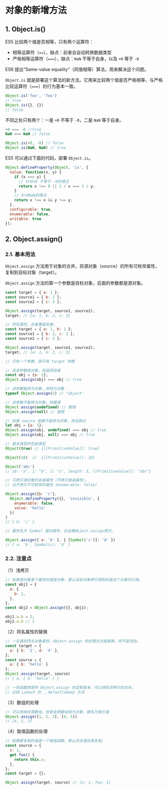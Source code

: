 # 对象的新增方法

## 1. Object.is()

ES5 比较两个值是否相等，只有两个运算符：

* 相等运算符（`==`），缺点：前者会自动转换数据类型
* 严格相等运算符（`===`），缺点：`NaN` 不等于自身，以及 `+0` 等于 `-0`

ES6 提出“Same-value equality”（同值相等）算法，用来解决这个问题。

`Object.is` 就是部署这个算法的新方法。它用来比较两个值是否严格相等，与严格比较运算符（`===`）的行为基本一致。

```javascript
Object.is('foo', 'foo')
// true
Object.is({}, {})
// false
```

不同之处只有两个：一是 `+0` 不等于 `-0`，二是 `NaN` 等于自身。

```javascript
+0 === -0 //true
NaN === NaN // false

Object.is(+0, -0) // false
Object.is(NaN, NaN) // true
```

ES5 可以通过下面的代码，部署 `Object.is`。

```javascript
Object.defineProperty(Object, 'is', {
  value: function(x, y) {
    if (x === y) {
      // 针对+0 不等于 -0的情况
      return x !== 0 || 1 / x === 1 / y;
    }
    // 针对NaN的情况
    return x !== x && y !== y;
  },
  configurable: true,
  enumerable: false,
  writable: true
});
```

## 2. Object.assign()

### 2.1. 基本用法

`Object.assign` 方法用于对象的合并，将源对象（source）的所有可枚举属性，复制到目标对象（target）。

`Object.assign` 方法的第一个参数是目标对象，后面的参数都是源对象。

```javascript
const target = { a: 1 };
const source1 = { b: 2 };
const source2 = { c: 3 };

Object.assign(target, source1, source2);
target; // {a: 1, b: 2, c: 3}
```

```javascript
// 同名属性，后者覆盖前者。
const target = { a: 1, b: 1 };
const source1 = { b: 2, c: 2 };
const source2 = { c: 3 };

Object.assign(target, source1, source2);
target; // {a: 1, b: 2, c: 3}
```

```javascript
// 只有一个参数，即只有 target 参数

// 且该参数是对象，则返回自身
const obj = {a: 1};
Object.assign(obj) === obj // true

// 该参数能转为对象，则转为对象
typeof Object.assign(2) // "object"

// 该参数不能转为对象，则报错
Object.assign(undefined) // 报错
Object.assign(null) // 报错
```

```javascript
// 如果 source 参数不能转为对象，则会跳过
let obj = {a: 1};
Object.assign(obj, undefined) === obj // true
Object.assign(obj, null) === obj // true
```

```javascript
// 基本类型的包装类型
Object(true) // {[[PrimitiveValue]]: true}

Object(10)  //  {[[PrimitiveValue]]: 10}

Object('abc')
// {0: "a", 1: "b", 2: "c", length: 3, [[PrimitiveValue]]: "abc"}
```

```javascript
// 只拷贝源对象的自身属性（不拷贝继承属性），
// 也不拷贝不可枚举的属性（enumerable: false）

Object.assign({b: 'c'},
  Object.defineProperty({}, 'invisible', {
    enumerable: false,
    value: 'hello'
  })
)
// { b: 'c' }
```

```javascript
// 属性名为 Symbol 值的属性，也会被Object.assign拷贝。

Object.assign({ a: 'b' }, { [Symbol('c')]: 'd' })
// { a: 'b', Symbol(c): 'd' }
```

### 2.2. 注意点

（1）浅拷贝

```javascript
// 如果源对象某个属性的值是对象，那么目标对象拷贝得到的是这个对象的引用。
const obj1 = {
  a: {
    b: 1,
  },
};
const obj2 = Object.assign({}, obj1);

obj1.a.b = 2;
obj2.a.b // 2
```

（2）同名属性的替换

```javascript
// 一旦遇到同名对象属性，Object.assign 的处理方法是替换，而不是添加。
const target = {
  a: { b: '2', d: '4' },
};
const source = {
  a: { b: 'hello' }
};
Object.assign(target, source)
// { a: { b: 'hello' } }

// 一些函数库提供 Object.assign 的定制版本，可以得到深拷贝的合并。
// 比如 Lodash 的 _.defaultsDeep 方法
```

（3）数组的处理

```javascript
// 可以用来处理数组，但是会把数组视为对象，键名为索引值
Object.assign([1, 2, 3], [4, 5])
// [4, 5, 3]
```

（4）取值函数的处理

```javascript
// 如果要复制的值是一个取值函数，那么将求值后再复制。
const source = {
  x: 1,
  get foo() {
    return this.x;
  },
};
const target = {};

Object.assign(target, source) // {x: 1, foo: 1}
```